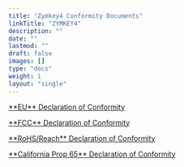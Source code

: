 ```yaml
---
title: "Zymkey4 Conformity Documents"
linkTitle: "ZYMKEY4"
description: ""
date: ""
lastmod: ""
draft: false
images: []
type: "docs"
weight: 1
layout: "single"
---
```


<p><a href="https://www.zymbit.com/wp-content/uploads/2019/12/Zymbit_EU-Declaration-of-Conformity_ZYMKEY4i_2018.08.pdf" target="_blank" rel="noopener noreferrer">**EU** Declaration of Conformity</a></p>

<p><a href="https://www.zymbit.com/documentation/zymkey/conformity/Zymbit_FCC-Declaration-of-Conformity_ZYMKEY4i" target="_blank" rel="noopener noreferrer">**FCC** Declaration of Conformity</a></p>

<p><a href="https://www.zymbit.com/documentation/zymkey/conformity/Zymbit_ROHS-Declaration-of-Conformity_ZYMKEY4i" target="_blank" rel="noopener noreferrer">**RoHS/Reach**  Declaration of Conformity</a></p>

<p><a href="https://www.zymbit.com/documentation/zymkey/conformity/Zymbit_CA-Prop65-Declaration-of-Conformity_ZYMKEY4i" target="_blank" rel="noopener noreferrer">**California Prop 65** Declaration of Conformity</a></p>
